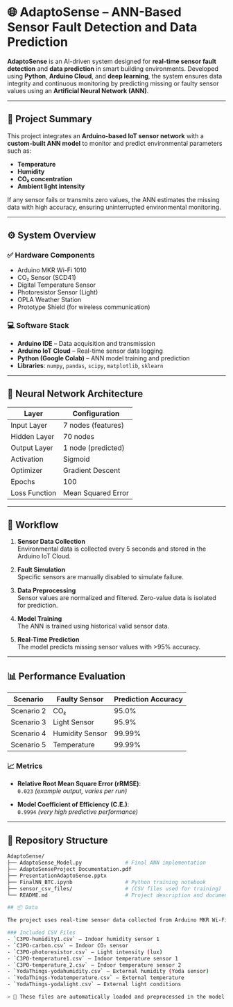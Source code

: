 # 🌐 AdaptoSense – ANN-Based Sensor Fault Detection and Data Prediction

**AdaptoSense** is an AI-driven system designed for **real-time sensor fault detection** and **data prediction** in smart building environments. Developed using **Python**, **Arduino Cloud**, and **deep learning**, the system ensures data integrity and continuous monitoring by predicting missing or faulty sensor values using an **Artificial Neural Network (ANN)**.

---

## 🧠 Project Summary

This project integrates an **Arduino-based IoT sensor network** with a **custom-built ANN model** to monitor and predict environmental parameters such as:

- **Temperature**
- **Humidity**
- **CO₂ concentration**
- **Ambient light intensity**

If any sensor fails or transmits zero values, the ANN estimates the missing data with high accuracy, ensuring uninterrupted environmental monitoring.

---

## ⚙️ System Overview

### ✅ Hardware Components
- Arduino MKR Wi-Fi 1010
- CO₂ Sensor (SCD41)
- Digital Temperature Sensor
- Photoresistor Sensor (Light)
- OPLA Weather Station
- Prototype Shield (for wireless communication)

### 💻 Software Stack
- **Arduino IDE** – Data acquisition and transmission
- **Arduino IoT Cloud** – Real-time sensor data logging
- **Python (Google Colab)** – ANN model training and prediction
- **Libraries**: `numpy`, `pandas`, `scipy`, `matplotlib`, `sklearn`

---

## 🧮 Neural Network Architecture

| Layer          | Configuration       |
|----------------|---------------------|
| Input Layer    | 7 nodes (features)  |
| Hidden Layer   | 70 nodes            |
| Output Layer   | 1 node (predicted)  |
| Activation     | Sigmoid             |
| Optimizer      | Gradient Descent    |
| Epochs         | 100                 |
| Loss Function  | Mean Squared Error  |

---

## 🔁 Workflow

1. **Sensor Data Collection**  
   Environmental data is collected every 5 seconds and stored in the Arduino IoT Cloud.

2. **Fault Simulation**  
   Specific sensors are manually disabled to simulate failure.

3. **Data Preprocessing**  
   Sensor values are normalized and filtered. Zero-value data is isolated for prediction.

4. **Model Training**  
   The ANN is trained using historical valid sensor data.

5. **Real-Time Prediction**  
   The model predicts missing sensor values with >95% accuracy.

---

## 📊 Performance Evaluation

| Scenario                     | Faulty Sensor   | Prediction Accuracy |
|-----------------------------|------------------|----------------------|
| Scenario 2                  | CO₂              | 95.0%                |
| Scenario 3                  | Light Sensor     | 95.9%                |
| Scenario 4                  | Humidity Sensor  | 99.99%               |
| Scenario 5                  | Temperature      | 99.99%               |

### 📈 Metrics
- **Relative Root Mean Square Error (rRMSE)**:  
  `0.023` *(example output, varies per run)*

- **Model Coefficient of Efficiency (C.E.)**:  
  `0.9994` *(very high predictive performance)*

---

## 📂 Repository Structure

```bash
AdaptoSense/
├── AdaptoSense_Model.py              # Final ANN implementation
├── AdaptoSenseProject Documentation.pdf
├── PresentationAdaptoSense.pptx
├── FinalNN_BTC.ipynb                 # Python training notebook
├── sensor_csv_files/                 # (CSV files used for training)
└── README.md                         # Project description and documentation

## 📦 Data

The project uses real-time sensor data collected from Arduino MKR Wi-Fi 1010 and OPLA Weather Station. All relevant data files are included in the `/data` directory.

### Included CSV Files
- `C3PO-humidity1.csv` – Indoor humidity sensor 1  
- `C3PO-carbon.csv` – Indoor CO₂ sensor  
- `C3PO-photoresistor.csv` – Light intensity (lux)  
- `C3PO-temperature1.csv` – Indoor temperature sensor 1  
- `C3PO-temperature_2.csv` – Indoor temperature sensor 2  
- `YodaThings-yodahumidity.csv` – External humidity (Yoda sensor)  
- `YodaThings-Yodatemperature.csv` – External temperature  
- `YodaThings-yodalight.csv` – External light conditions  

> 📁 These files are automatically loaded and preprocessed in the model for training and evaluation.